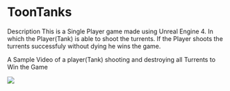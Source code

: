 # ToonTanks
Description
This is a Single Player game made using Unreal Engine 4. In which the Player(Tank) is able to shoot the turrents. If the Player shoots the turrents successfuly without dying he wins the game.

A Sample Video of a player(Tank) shooting and destroying all Turrents to Win the Game

![](Toontanks.gif)
